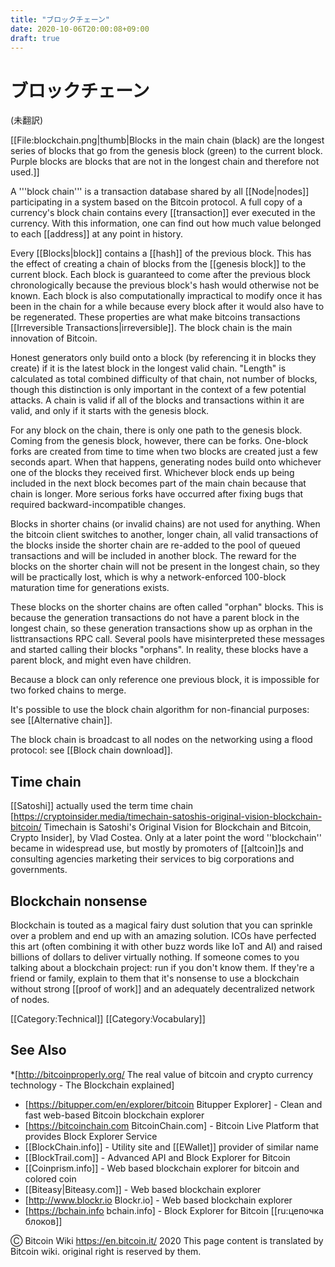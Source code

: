 ```yaml
---
title: "ブロックチェーン"
date: 2020-10-06T20:00:08+09:00
draft: true
---
```


# ブロックチェーン

(未翻訳)

[[File:blockchain.png|thumb|Blocks in the main chain (black) are the longest
series of blocks that go from the genesis block (green) to the current block.
Purple blocks are blocks that are not in the longest chain and therefore not
used.]]

A '''block chain''' is a transaction database shared by all [[Node|nodes]]
participating in a system based on the Bitcoin protocol. A full copy of a
currency's block chain contains every [[transaction]] ever executed in the
currency. With this information, one can find out how much value belonged to
each [[address]] at any point in history.

Every [[Blocks|block]] contains a [[hash]] of the previous block. This has the
effect of creating a chain of blocks from the [[genesis block]] to the current
block. Each block is guaranteed to come after the previous block chronologically
because the previous block's hash would otherwise not be known. Each block is
also computationally impractical to modify once it has been in the chain for a
while because every block after it would also have to be regenerated. These
properties are what make bitcoins transactions [[Irreversible
Transactions|irreversible]]. The block chain is the main innovation of Bitcoin.

Honest generators only build onto a block (by referencing it in blocks they
create) if it is the latest block in the longest valid chain. "Length" is
calculated as total combined difficulty of that chain, not number of blocks,
though this distinction is only important in the context of a few potential
attacks. A chain is valid if all of the blocks and transactions within it are
valid, and only if it starts with the genesis block.

For any block on the chain, there is only one path to the genesis block. Coming
from the genesis block, however, there can be forks. One-block forks are created
from time to time when two blocks are created just a few seconds apart. When
that happens, generating nodes build onto whichever one of the blocks they
received first. Whichever block ends up being included in the next block becomes
part of the main chain because that chain is longer. More serious forks have
occurred after fixing bugs that required backward-incompatible changes.

Blocks in shorter chains (or invalid chains) are not used for anything. When the
bitcoin client switches to another, longer chain, all valid transactions of the
blocks inside the shorter chain are re-added to the pool of queued transactions
and will be included in another block. The reward for the blocks on the shorter
chain will not be present in the longest chain, so they will be practically
lost, which is why a network-enforced 100-block maturation time for generations
exists.

These blocks on the shorter chains are often called "orphan" blocks. This is
because the generation transactions do not have a parent block in the longest
chain, so these generation transactions show up as orphan in the
listtransactions RPC call. Several pools have misinterpreted these messages and
started calling their blocks "orphans". In reality, these blocks have a parent
block, and might even have children.

Because a block can only reference one previous block, it is impossible for two
forked chains to merge.

It's possible to use the block chain algorithm for non-financial purposes: see
[[Alternative chain]].

The block chain is broadcast to all nodes on the networking using a flood
protocol: see [[Block chain download]].

## Time chain

[[Satoshi]] actually used the term time chain
<ref>[https://cryptoinsider.media/timechain-satoshis-original-vision-blockchain-bitcoin/
Timechain is Satoshi's Original Vision for Blockchain and Bitcoin, Crypto
Insider], by Vlad Costea</ref>. Only at a later point the word ''blockchain''
became in widespread use, but mostly by promoters of [[altcoin]]s and consulting
agencies marketing their services to big corporations and governments.

## Blockchain nonsense

Blockchain is touted as a magical fairy dust solution that you can sprinkle over
a problem and end up with an amazing solution. ICOs have perfected this art
(often combining it with other buzz words like IoT and AI) and raised billions
of dollars to deliver virtually nothing. If someone comes to you talking about a
blockchain project: run if you don't know them. If they're a friend or family,
explain to them that it's nonsense to use a blockchain without strong [[proof of
work]] and an adequately decentralized network of nodes.
<!-- feel free to rewrite this, just wanted to put something here to work with -->

[[Category:Technical]] [[Category:Vocabulary]]

## See Also

\*[http://bitcoinproperly.org/ The real value of bitcoin and crypto currency
technology - The Blockchain explained]

- [https://bitupper.com/en/explorer/bitcoin Bitupper Explorer] - Clean and fast
  web-based Bitcoin blockchain explorer
- [https://bitcoinchain.com BitcoinChain.com] - Bitcoin Live Platform that
  provides Block Explorer Service
- [[BlockChain.info]] - Utility site and [[EWallet]] provider of similar name
- [[BlockTrail.com]] - Advanced API and Block Explorer for Bitcoin
- [[Coinprism.info]] - Web based blockchain explorer for bitcoin and colored
  coin
- [[Biteasy|Biteasy.com]] - Web based blockchain explorer
- [http://www.blockr.io Blockr.io] - Web based blockchain explorer
- [https://bchain.info bchain.info] - Block Explorer for Bitcoin [[ru:цепочка
  блоков]]

Ⓒ Bitcoin Wiki https://en.bitcoin.it/ 2020 This page content is translated by
Bitcoin wiki. original right is reserved by them.
